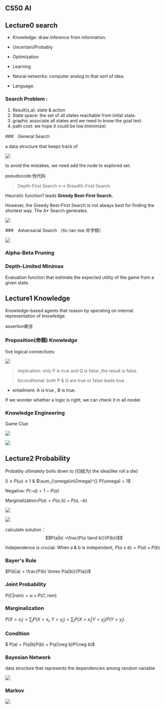 ## CS50 AI



## Lecture0    search

* Knowledge: draw inference from information.

* Uncertain/Probably

* Optimization

* Learning
* Neural networks: computer analog to that sort of idea.
* Language.



### Search Problem :

1. Result(s,a): state & action
2. State space: the set of all states reachable from initial state.
3. graphic associate all states and we need to know the  goal test.
4. path cost: we hope it could be low.(minimize)



###　General Search

a data structure that keeps track of

![](graph\Snipaste_2023-08-04_11-13-22.png)

to avoid the mistakes, we need add the node to explored set.

pseudocode:伪代码

> Depth-First Search <--> Breadth-First Search

Heuristic function? leads **Greedy Best-First Search.**



However, the Greedy Best-First Search is not always best for finding the shortest way. The A* Search generates.

![](graph\Snipaste_2023-08-04_16-48-54.png)





###　Adversarial Search （tic-tac-toe 井字棋）

![](graph\Snipaste_2023-08-05_11-12-30.png)

 

### Alpha-Beta Pruning

### Depth-Limited Minimax

Evaluation function that estimate the expected utility of the game from a given state.





## Lecture1 Knowledge

Knowledge-based agents that reason by operating on internal representation of knowledge.

assertion断言

### Proposition(命题) Knowledge

five logical connectives:

![](graph\Snipaste_2023-08-06_15-27-01.png) 

> implication: only P is true and Q is false ,the result is false.
>
> biconditional: both P & Q are true or false leads true .



* entailment: A is true , B is true.

If we wonder whether a logic is right, we can check it in all model.

### Knowledge Engineering

Game Clue

![](graph\Snipaste_2023-08-07_10-42-52.png)

![](graph\Snipaste_2023-08-07_10-43-28.png)



## Lecture2  Probability

Probably ultimately boils down to (归结为) the idea(like roll a die)

$0 \leq P(\omega) \leq 1$  &  $\sum_{\omega\in\Omega}^{} P(\omega) = 1$

Negative: $P(\neg a) = 1 - P(a)$

Marginalization:$P(a) = P(a,b) + P(a,\neg b)$

![](graph\Snipaste_2023-08-07_21-24-32.png)

![](graph\Snipaste_2023-08-07_21-24-32.png)

calculate solution：$$P(a|b) =\frac{P(a \land b)}{P(b)}$$

Independence is crucial. When a & b is independent, $P(a \land b)=P(a) \times P(b)$



### Bayer's Rule

$P(b|a) = \frac{P(b) \times P(a|b)}{P(a)}$

### Joint Probability

$P(C|rain) = \alpha \times P(C, rain)$

### Marginalization

$P(X = x_i) = \sum_{j}P(X = x_i, Y = y_j) = \sum_{j}P(X = x_i| Y = y_j)P(Y = y_j)$

### Condition

$ P(a) = P(a|b)P(b) + P(a|\neg b)P(\neg b)$

### Bayesian Network

data structure that represents the dependencies among random variable 



![](graph\Snipaste_2023-08-08_15-34-32.png)

### Markov

![](graph\Snipaste_2023-08-08_16-19-44.png)